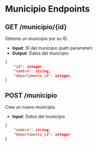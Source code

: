 # Municipio Endpoints

## GET /municipio/{id}
Obtiene un municipio por su ID.
- **Input**: ID del municipio (path parameter)
- **Output**: Datos del municipio
```json
{
    "id": integer,
    "nombre": string,
    "departamento_id": integer
}
```

## POST /municipio
Crea un nuevo municipio.
- **Input**: Datos del municipio
```json
{
    "nombre": string,
    "departamento_id": integer
}
```

